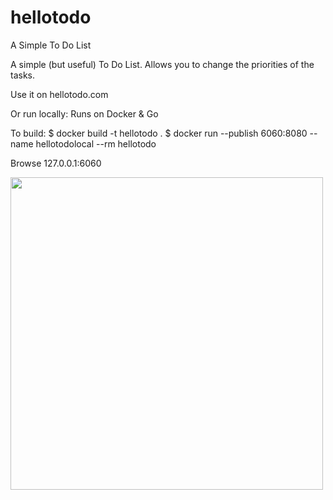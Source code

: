 # hellotodo
A Simple To Do List

A simple (but useful) To Do List. Allows you to change the priorities of the tasks. 

Use it on hellotodo.com

Or run locally:
Runs on Docker & Go

To build:
$ docker build -t hellotodo .
$ docker run --publish 6060:8080 --name hellotodolocal --rm hellotodo

Browse 127.0.0.1:6060

<img src="https://i.ibb.co/Wggsc6q/1.png" width="500">
